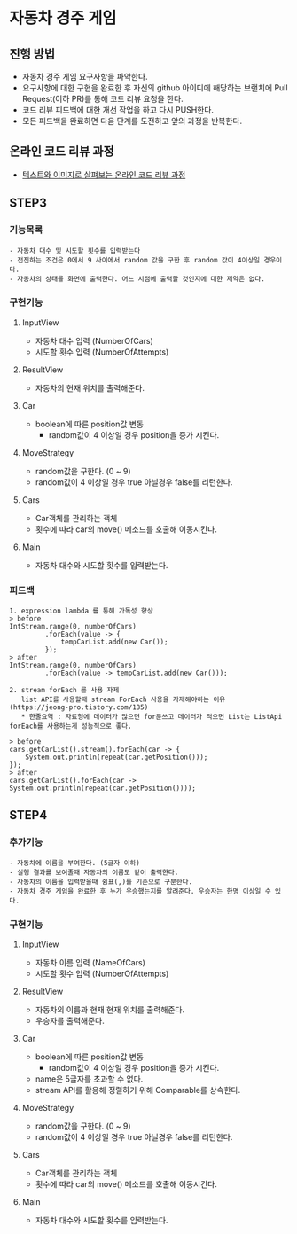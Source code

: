 # 자동차 경주 게임
## 진행 방법
* 자동차 경주 게임 요구사항을 파악한다.
* 요구사항에 대한 구현을 완료한 후 자신의 github 아이디에 해당하는 브랜치에 Pull Request(이하 PR)를 통해 코드 리뷰 요청을 한다.
* 코드 리뷰 피드백에 대한 개선 작업을 하고 다시 PUSH한다.
* 모든 피드백을 완료하면 다음 단계를 도전하고 앞의 과정을 반복한다.

## 온라인 코드 리뷰 과정
* [텍스트와 이미지로 살펴보는 온라인 코드 리뷰 과정](https://github.com/next-step/nextstep-docs/tree/master/codereview)





## STEP3

### 기능목록
    - 자동차 대수 및 시도할 횟수를 입력받는다
    - 전진하는 조건은 0에서 9 사이에서 random 값을 구한 후 random 값이 4이상일 경우이다.
    - 자동차의 상태를 화면에 출력한다. 어느 시점에 출력할 것인지에 대한 제약은 없다.

### 구현기능

1. InputView
    - 자동차 대수 입력 (NumberOfCars)
    - 시도할 횟수 입력 (NumberOfAttempts)

1. ResultView
    - 자동차의 현재 위치를 출력해준다.

1. Car
    - boolean에 따른 position값 변동
        - random값이 4 이상일 경우 position을 증가 시킨다.

1. MoveStrategy
    - random값을 구한다. (0 ~ 9)
    - random값이 4 이상일 경우 true 아닐경우 false를 리턴한다.

1. Cars
    - Car객체를 관리하는 객체
    - 횟수에 따라 car의 move() 메소드를 호출해 이동시킨다.

1. Main
    - 자동차 대수와 시도할 횟수를 입력받는다.


### 피드백
    1. expression lambda 를 통해 가독성 향샹 
    > before
    IntStream.range(0, numberOfCars)
             .forEach(value -> {
                 tempCarList.add(new Car());
             });
    > after
    IntStream.range(0, numberOfCars)
             .forEach(value -> tempCarList.add(new Car()));
            
    2. stream forEach 를 사용 자제
       list API를 사용할때 stream ForEach 사용을 자제해야하는 이유 (https://jeong-pro.tistory.com/185)
       * 한줄요역 : 자료형에 데이터가 많으면 for문쓰고 데이터가 적으면 List는 ListApi forEach를 사용하는게 성능적으로 좋다.
       
    > before
    cars.getCarList().stream().forEach(car -> {
        System.out.println(repeat(car.getPosition()));
    });
    > after
    cars.getCarList().forEach(car -> System.out.println(repeat(car.getPosition())));
       
## STEP4

### 추가기능
    - 자동차에 이름을 부여한다. (5글자 이하)
    - 실행 결과를 보여줄때 자동차의 이름도 같이 출력한다.
    - 자동차의 이름을 입력받을때 쉼표(,)를 기준으로 구분한다.
    - 자동차 경주 게임을 완료한 후 누가 우승했는지를 알려준다. 우승자는 한명 이상일 수 있다. 
      

### 구현기능

1. InputView
    - 자동차 이름 입력 (NameOfCars)
    - 시도할 횟수 입력 (NumberOfAttempts)

1. ResultView
    - 자동차의 이름과 현재 현재 위치를 출력해준다.
    - 우승자를 출력해준다.

1. Car
    - boolean에 따른 position값 변동
        - random값이 4 이상일 경우 position을 증가 시킨다.
    - name은 5글자를 초과할 수 없다.
    - stream API를 활용해 정렬하기 위해 Comparable를 상속한다.

1. MoveStrategy
    - random값을 구한다. (0 ~ 9)
    - random값이 4 이상일 경우 true 아닐경우 false를 리턴한다.

1. Cars
    - Car객체를 관리하는 객체
    - 횟수에 따라 car의 move() 메소드를 호출해 이동시킨다.

1. Main
    - 자동차 대수와 시도할 횟수를 입력받는다.
